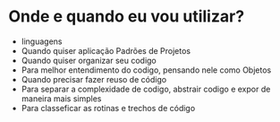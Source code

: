 # Onde e quando eu vou utilizar?

- linguagens
- Quando quiser aplicação Padrões de Projetos
- Quando quiser organizar seu codigo
- Para melhor entendimento do codigo, pensando nele como Objetos
- Quando precisar fazer reuso de código
- Para separar a complexidade de codigo, abstrair codigo e expor de maneira mais simples
- Para classeficar as rotinas e trechos de código
